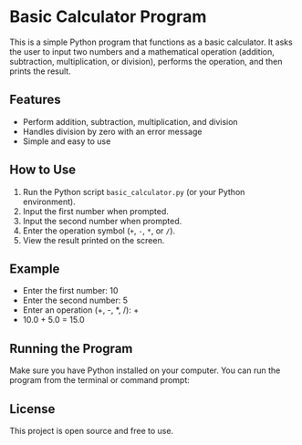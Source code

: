 # Basic Calculator Program

This is a simple Python program that functions as a basic calculator. It asks the user to input two numbers and a mathematical operation (addition, subtraction, multiplication, or division), performs the operation, and then prints the result.

## Features

- Perform addition, subtraction, multiplication, and division  
- Handles division by zero with an error message  
- Simple and easy to use

## How to Use

1. Run the Python script `basic_calculator.py` (or your Python environment).  
2. Input the first number when prompted.  
3. Input the second number when prompted.  
4. Enter the operation symbol (`+`, `-`, `*`, or `/`).  
5. View the result printed on the screen.

## Example

- Enter the first number: 10
- Enter the second number: 5
- Enter an operation (+, -, *, /): +
- 10.0 + 5.0 = 15.0

## Running the Program

Make sure you have Python installed on your computer. You can run the program from the terminal or command prompt:


## License

This project is open source and free to use.